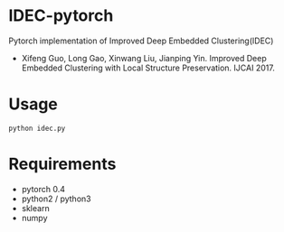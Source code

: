 # IDEC-pytorch

Pytorch implementation of Improved Deep Embedded Clustering(IDEC)

- Xifeng Guo, Long Gao, Xinwang Liu, Jianping Yin. Improved Deep Embedded Clustering with Local Structure Preservation. IJCAI 2017.

# Usage

    python idec.py

# Requirements

- pytorch 0.4
- python2 / python3
- sklearn
- numpy
